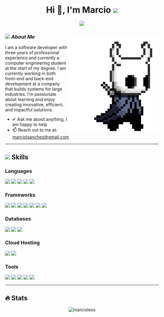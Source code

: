 <h1 align="center">Hi 👋, I'm Marcio <img height="40" src="https://emoji.gg/assets/emoji/7333-parrotdance.gif"></h1>

<p align="center">
	<a href="https://github.com/Bouaskaoun">
		<img src="https://readme-typing-svg.herokuapp.com?lines=Software+Developer;&center=true&width=380&height=45">
	</a>
</p>

<div align="right">
    <img style="margin-top:20px" align="right" width=300px alt="Knight" src="https://raw.githubusercontent.com/TanZng/TanZng/master/assets/hollor_knight3.gif" width="200"/>
	<!--<img style="margin-top:20px" align="right" width=300px alt="Unicorn" src="https://c.tenor.com/GN73MKBawZYAAAAi/busy-cute.gif" /> -->
</div>

### <img src="https://media.giphy.com/media/ObNTw8Uzwy6KQ/giphy.gif" width="30px">&nbsp;***About Me***

I am a software developer with three years of professional experience and currently a computer engineering student at the start of my degree. I am currently working in both front-end and back-end development at a company that builds systems for large industries. I’m passionate about learning and enjoy creating innovative, efficient, and impactful solutions.



- ✔ Ask me about anything, I am happy to help<br>
- 📫 Reach out to me at: <a href="mailto:marciolsanchez@gmail.com">marciolsanchez@gmail.com</a>

---

## <img src="https://media2.giphy.com/media/QssGEmpkyEOhBCb7e1/giphy.gif?cid=ecf05e47a0n3gi1bfqntqmob8g9aid1oyj2wr3ds3mg700bl&rid=giphy.gif" width="25">&nbsp;**Skills**

### Languages
<div align="left">
  <img src="https://img.shields.io/badge/JavaScript-F7DF1E?style=for-the-badge&logo=javascript&logoColor=black">
  <img src="https://img.shields.io/badge/TypeScript-007ACC.svg?style=for-the-badge&logo=typescript&logoColor=white">
  <img src="https://img.shields.io/badge/PHP-777BB4.svg?style=for-the-badge&logo=php&logoColor=white">
  <img src="https://img.shields.io/badge/Python-3670A0?style=for-the-badge&logo=python&logoColor=ffdd54">
  <img src="https://img.shields.io/badge/Node.js-6DA55F?style=for-the-badge&logo=node.js&logoColor=white">
</div>

### Frameworks
<div align="left">
  <img src="https://img.shields.io/badge/Astro-FF5B1F.svg?style=for-the-badge&logo=astro&logoColor=white">
  <img src="https://img.shields.io/badge/Next.js-000000.svg?style=for-the-badge&logo=next.js&logoColor=white">
  <img src="https://img.shields.io/badge/React-20232A.svg?style=for-the-badge&logo=react&logoColor=61DAFB">
  <img src="https://img.shields.io/badge/Vue-4FC08D.svg?style=for-the-badge&logo=vue.js&logoColor=white">
  <img src="https://img.shields.io/badge/Laravel-FF2D20.svg?style=for-the-badge&logo=laravel&logoColor=white">
  <img src="https://img.shields.io/badge/Django-092E20.svg?style=for-the-badge&logo=django&logoColor=white">
  <img src="https://img.shields.io/badge/Express.js-404d59.svg?style=for-the-badge">


</div>

### Databases
<div align="left">
  <img src="https://img.shields.io/badge/SQL%20Server-CC2927.svg?style=for-the-badge&logo=microsoft-sql-server&logoColor=white">
  <img src="https://img.shields.io/badge/MySQL-4479A1.svg?style=for-the-badge&logo=mysql&logoColor=white">
  <img src="https://img.shields.io/badge/PostgreSQL-336791.svg?style=for-the-badge&logo=postgresql&logoColor=white">
</div>

### Cloud Hosting
<div align="left">
  <img src="https://img.shields.io/badge/GitHub%20Pages-327FC7.svg?style=for-the-badge&logo=github&logoColor=white">
  <img src="https://img.shields.io/badge/AWS-FF9900.svg?style=for-the-badge&logo=amazon-aws&logoColor=white">
</div>

### Tools
<div align="left">
  <img src="https://img.shields.io/badge/Git-F05033.svg?style=for-the-badge&logo=git&logoColor=white">
  <img src="https://img.shields.io/badge/GitHub-181717.svg?style=for-the-badge&logo=github&logoColor=white">
  <img src="https://img.shields.io/badge/Docker-2496ED.svg?style=for-the-badge&logo=docker&logoColor=white">
  <img src="https://img.shields.io/badge/Postman-FF6C37.svg?style=for-the-badge&logo=postman&logoColor=white">
  <img src="https://img.shields.io/badge/Linux-FCC624.svg?style=for-the-badge&logo=linux&logoColor=black">
</div>

---

## 🔥 Stats

<p align="center">
  <img src="https://github-readme-streak-stats.herokuapp.com/?user=MarcioLeoS&theme=algolia" alt="marcioleos" />
</p>
